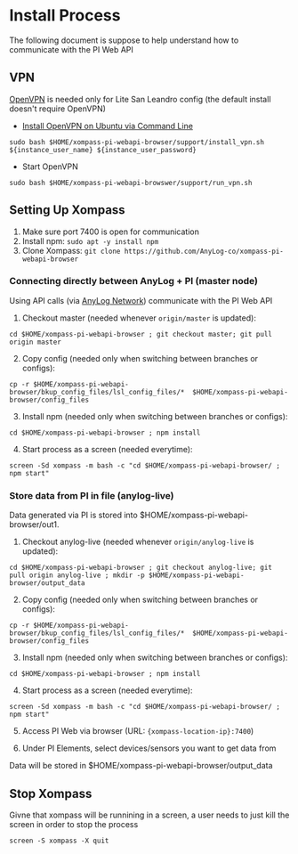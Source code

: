 # Install Process 
The following document is suppose to help understand how to communicate with the PI Web API

## VPN 
[OpenVPN](https://www.ovpn.com/en/guides/) is needed only for Lite San Leandro config (the default install doesn't require OpenVPN)

* [Install OpenVPN on Ubuntu via Command Line](https://www.ovpn.com/en/guides/ubuntu-cli)

`sudo bash $HOME/xompass-pi-webapi-browser/support/install_vpn.sh ${instance_user_name} ${instance_user_password}` 

* Start OpenVPN 

`sudo bash $HOME/xompass-pi-webapi-browswer/support/run_vpn.sh`

## Setting Up Xompass 
1. Make sure port 7400 is open for communication 
2. Install npm: `sudo apt -y install npm`
3. Clone Xompass: `git clone https://github.com/AnyLog-co/xompass-pi-webapi-browser` 

### Connecting directly between AnyLog + PI (master node) 
Using API calls (via [AnyLog Network](https://github.com/AnyLog-co/AnyLog-Network)) communicate with the PI Web API  
1. Checkout master (needed whenever `origin/master` is updated): 

`cd $HOME/xompass-pi-webapi-browser ; git checkout master; git pull origin master`


2. Copy config (needed only when switching between branches or configs): 

`cp -r $HOME/xompass-pi-webapi-browser/bkup_config_files/lsl_config_files/*  $HOME/xompass-pi-webapi-browser/config_files`

3. Install npm (needed only when switching between branches or configs): 

`cd $HOME/xompass-pi-webapi-browser ; npm install` 

4. Start process as a screen (needed everytime): 

`screen -Sd xompass -m bash -c "cd $HOME/xompass-pi-webapi-browser/ ; npm start"`

### Store data from PI in file (anylog-live) 
Data generated via PI is stored into $HOME/xompass-pi-webapi-browser/out1. 
1. Checkout anylog-live (needed whenever `origin/anylog-live` is updated): 

`cd $HOME/xompass-pi-webapi-browser ; git checkout anylog-live; git pull origin anylog-live ; mkdir -p $HOME/xompass-pi-webapi-browser/output_data` 

2. Copy config (needed only when switching between branches or configs): 

`cp -r $HOME/xompass-pi-webapi-browser/bkup_config_files/lsl_config_files/*  $HOME/xompass-pi-webapi-browser/config_files`

3. Install npm (needed only when switching between branches or configs): 

`cd $HOME/xompass-pi-webapi-browser ; npm install`

4. Start process as a screen (needed everytime): 

`screen -Sd xompass -m bash -c "cd $HOME/xompass-pi-webapi-browser/ ; npm start"`

5. Access PI Web via browser (URL: `{xompass-location-ip}:7400`) 

6. Under PI Elements, select devices/sensors you want to get data from 

Data will be stored in $HOME/xompass-pi-webapi-browser/output_data

## Stop Xompass 
Givne that xompass will be runnining in a screen, a user needs to just kill the screen in order to stop the process 

`screen -S xompass -X quit` 
 



